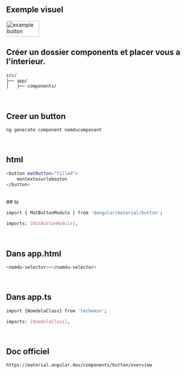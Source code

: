 ## Exemple visuel

<img width="89" height="43" alt="example button" src="https://github.com/user-attachments/assets/2d610d3f-e783-4dd7-8f0a-d126739cb02c" />

<br>

## Créer un dossier components et placer vous a l'interieur. 



```bash
src/
├── app/
│   ├── components/
```
<br>

## Creer un button

```bash
ng generate component nomducomposant
```

<br>

## html

```bash
<button matButton="filled">
	montextesurlebouton
</button>
```
<br>
## ts 

```bash
import { MatButtonModule } from '@angular/material/button';

imports: [MatButtonModule],
```
<br>

## Dans app.html 

```bash
<nomdu-selector>></nomdu-selector>
```
<br>

## Dans app.ts

```bash
import {NomdelaClass} from 'lechemin';

imports: [NomdelaClass],

```

<br>

## Doc officiel

```bash
https://material.angular.dev/components/button/overview
```

